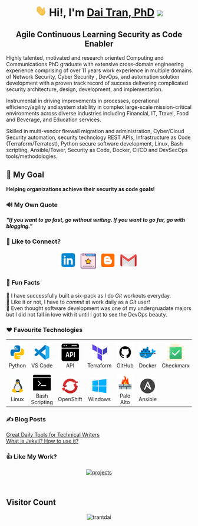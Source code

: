 <h1  align="center"> <img src="https://raw.githubusercontent.com/ABSphreak/ABSphreak/master/gifs/Hi.gif" height="30px"> Hi!, I'm <a href="https://trantdai.github.io/">Dai Tran, PhD</a> <img height="30px" src="https://emojis.slackmojis.com/emojis/images/1531849430/4246/blob-sunglasses.gif?1531849430"></h1>
</h1>
<h2 align="center">Agile Continuous Learning Security as Code Enabler</h2>

Highly talented, motivated and research oriented Computing and Communications PhD graduate with extensive cross-domain engineering experience comprising of over 11 years work experience in multiple domains of Network Security, Cyber Security , DevOps, and automation solution development with a proven track record of success delivering complicated security architecture, design, development, and implementation.

Instrumental in driving improvements in processes, operational efficiency/agility and system stability in complex large-scale mission-critical environments across diverse industries including Financial, IT, Travel, Food and Beverage, and Education services.

Skilled in multi-vendor firewall migration and administration, Cyber/Cloud Security automation, security technology REST APIs, Infrastructure as Code (Terraform/Terratest), Python secure software development, Linux, Bash scripting, Ansible/Tower, Security as Code, Docker, CI/CD and DevSecOps tools/methodologies.

## 🎯 My Goal

**Helping organizations achieve their security as code goals!**

### 🔊 My Own Quote

***"If you want to go fast, go without writing. If you want to go far, go with blogging."***

### 🤝 Like to Connect?

<p align="center">
<a href="https://www.linkedin.com/in/trantdai"><img height="49" src="https://github.com/trantdai/trantdai/blob/main/icons/icons8-linkedin-48.png?raw=true"></a>&nbsp;
<a href="https://trantdai.github.io"><img height="44" src="https://github.com/trantdai/trantdai/blob/main/icons/icons8-website-64.png?raw=true"></a>&nbsp;
<a href="https://trantdai.github.io/blog"><img height="48" src="https://github.com/trantdai/trantdai/blob/main/icons/icons8-blogger-48.png?raw=true"></a>&nbsp;
<a href="spmkeeper@gmail.com"><img height="48" src="https://github.com/trantdai/trantdai/blob/main/icons/icons8-gmail-logo-48.png?raw=true"></a>&nbsp;
</p>

<!-- https://github.com/tarunaroraonline -->

### 🤭 Fun Facts

🤭 I have successfully built a six-pack as I do <i>Git</i> workouts everyday.
<br>
🤭 Like it or not, I have to <i>commit</i> at work daily as a <i>Git</i> user!
<br>
🤭 Even thought software development was one of my undergruadate majors but I did not fall in love with it until I got to see the DevOps beauty.

### ❤️ Favourite Technologies

<table>
<tr>
    <td align="center" width="96">
      <a href="#trantdai-tech">
        <img src="./icons/icons8-python.gif" width="48" height="48" alt="Python" />
      </a>
      <br>Python
    </td>
    <td align="center" width="96">
      <a href="#trantdai-tech">
        <img src="./icons/icons8-visual-studio-code-2019-48.png" width="48" height="48" alt="VSCode" />
      </a>
      <br>VS Code
    </td>
    <td align="center" width="96">
      <a href="#trantdai-tech">
        <img src="./icons/icons8-api-64.png" width="48" height="48" alt="API" />
      </a>
      <br>API
    </td>
    <td align="center" width="96">
      <a href="#trantdai-tech">
        <img src="./icons/icons8-terraform-48.png" width="48" height="48" alt="Terraform" />
      </a>
      <br>Terraform
    </td>
    <td align="center" width="96">
      <a href="#trantdai-tech">
        <img src="./icons/icons8-github-48.png" width="48" height="48" alt="GitHub" />
      </a>
      <br>GitHub
    </td>
    <td align="center" width="96">
      <a href="#trantdai-tech">
        <img src="./icons/icons8-docker-48.png" width="48" height="48" alt="Docker" />
      </a>
      <br>Docker
    </td>
    <td align="center" width="96">
      <a href="#trantdai-tech">
        <img src="./icons/icons8-checkmark-64.png" width="48" height="48" alt="Checkmarx" />
      </a>
      <br>Checkmarx
    </td>
    <td align="center" width="96">
      <a href="#trantdai-tech">
        <img src="./icons/icons8-amazon-web-services-48.png" width="48" height="48" alt="GitHub" />
      </a>
      <br>AWS
    </td>
    <td align="center" width="96">
      <a href="#trantdai-tech">
        <img src="./icons/icons8-azure-48.png" width="48" height="48" alt="GitHub" />
      </a>
      <br>Azure
    </td>
    <td align="center" width="96">
      <a href="#trantdai-tech">
        <img src="./icons/icons8-security-shield-green-100.png" width="48" height="48" alt="CloudSec" />
      </a>
      <br>CloudSec
    </td>
    <td align="center" width="96">
      <a href="#trantdai-tech">
        <img src="./icons/icons8-jenkins-48.png" width="48" height="48" alt="Jenkins" />
      </a>
      <br>Jenkins
    </td>
    <td align="center" width="96">
      <a href="#trantdai-tech">
        <img src="./icons/icons8-security-shield-green-100.png" width="48" height="48" alt="HashiCorp Vault" />
      </a>
      <br>HC Vault
    </td>
    </tr>
    <tr>
    <td align="center" width="96">
      <a href="#trantdai-tech">
        <img src="./icons/icons8-linux.gif" width="48" height="48" alt="Linux" />
      </a>
      <br>Linux
    </td>
    <td align="center" width="96">
      <a href="#trantdai-tech">
        <img src="./icons/icons8-console-50.png" width="48" height="48" alt="Bash Scripting" />
      </a>
      <br>Bash Scripting
    </td>
    <td align="center" width="96">
      <a href="#trantdai-tech">
        <img src="./icons/icons8-openshift-48.png" width="48" height="48" alt="OpenShift" />
      </a>
      <br>OpenShift
    </td>
    <td align="center" width="96">
      <a href="#trantdai-tech">
        <img src="./icons/icons8-windows-10-48.png" width="48" height="48" alt="Windows" />
      </a>
      <br>Windows
    </td>
    <td align="center" width="96">
      <a href="#trantdai-tech">
        <img src="./icons/icons8-firewall-48.png" width="48" height="48" alt="Palo Alto" />
      </a>
      <br>Palo Alto
    </td>
    <td align="center" width="96">
      <a href="#trantdai-tech">
        <img src="./icons/icons8-ansible-48.png" width="48" height="48" alt="Ansible" />
      </a>
      <br>Ansible
    </td>
</tr>
</table>
<!-- <img src = './icons/icons8-python.gif' width='48' alt="Python"/> -->
<!-- https://github.com/MacroPower/MacroPower -->

### ✍️ Blog Posts

[Great Daily Tools for Technical Writers](https://trantdai.github.io/blog/what-is-jekyll-how-to-use-it)<br>
[What is Jekyll? How to use it?](https://trantdai.github.io/blog/what-is-jekyll-how-to-use-it)

### 👍 Like My Work?

<p align="center"><a href="https://trantdai.github.io/project"> <img align="center" src="https://cdn.buymeacoffee.com/buttons/v2/default-yellow.png" height="50" width="210" alt="projects" /></a></p><br>

## Visitor Count
<p align="center">
<img align="center" src="https://komarev.com/ghpvc/?username=trantdai&label=Profile%20views&color=0e75b6&style=for-the-badge" alt="trantdai" /> </p>
<!--
**trantdai/trantdai** is a ✨ _special_ ✨ repository because its `README.md` (this file) appears on your GitHub profile.

Here are some ideas to get you started:

- 🔭 I’m currently working on ...
- 🌱 I’m currently learning ...
- 👯 I’m looking to collaborate on ...
- 🤔 I’m looking for help with ...
- 💬 Ask me about ...
- 📫 How to reach me: ...
- 😄 Pronouns: ...
- ⚡ Fun fact: ...

https://github.com/Defcon27/Defcon27/edit/master/README.md
https://github.com/MacroPower/MacroPower
-->

